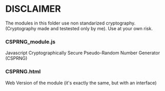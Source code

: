 # DISCLAIMER

The modules in this folder use non standarized cryptography. (Cryptography made and testested only by me). Use at your own risk.

### CSPRNG_module.js
Javascript Cryptographically Secure Pseudo-Random Number Generator (CSPRNG)

### CSPRNG.html
Web Version of the module (it's exactly the same, but with an interface)
